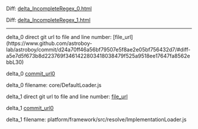 Diff: [delta_IncompleteRegex_0.html](./delta_IncompleteRegex_0.html)

Diff: [delta_IncompleteRegex_1.html](./delta_IncompleteRegex_1.html)

<hr>
delta_0 direct git url to file and line number: [file_url](https://www.github.com/astroboy-lab/astroboy/commit/d24a70ff46a56bf79507e5f8ae2e05bf756432d7/#diff-a5e7d5f673b8d223769f3461422803418038479f525a9518ee17647fa8562ebbL30)

delta_0 [commit_url0](https://www.github.com/astroboy-lab/astroboy/commit/d24a70ff46a56bf79507e5f8ae2e05bf756432d7)

delta_0 filename: core/DefaultLoader.js



delta_1 direct git url to file and line number: [file_url](https://www.github.com/nasa/openmct/commit/6ce4c013d7603285ce56b520bade187847db4406/#diff-78287361a6b36d7baf9afd338bca260a57dd906dc8b4d278a1867d391f4b99d5L59)

delta_1 [commit_url0](https://www.github.com/nasa/openmct/commit/6ce4c013d7603285ce56b520bade187847db4406)

delta_1 filename: platform/framework/src/resolve/ImplementationLoader.js



